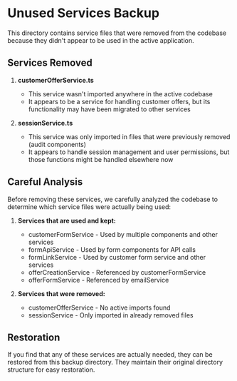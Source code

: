 # Unused Services Backup

This directory contains service files that were removed from the codebase because they didn't appear to be used in the active application.

## Services Removed

1. **customerOfferService.ts**
   - This service wasn't imported anywhere in the active codebase
   - It appears to be a service for handling customer offers, but its functionality may have been migrated to other services

2. **sessionService.ts**
   - This service was only imported in files that were previously removed (audit components)
   - It appears to handle session management and user permissions, but those functions might be handled elsewhere now

## Careful Analysis

Before removing these services, we carefully analyzed the codebase to determine which service files were actually being used:

1. **Services that are used and kept:**
   - customerFormService - Used by multiple components and other services
   - formApiService - Used by form components for API calls
   - formLinkService - Used by customer form service and other services
   - offerCreationService - Referenced by customerFormService
   - offerFormService - Referenced by emailService

2. **Services that were removed:**
   - customerOfferService - No active imports found
   - sessionService - Only imported in already removed files

## Restoration

If you find that any of these services are actually needed, they can be restored from this backup directory. They maintain their original directory structure for easy restoration. 